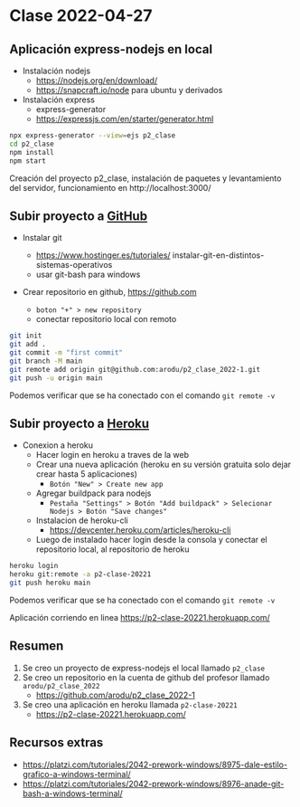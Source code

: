 # Clase 2022-04-27

## Aplicación express-nodejs en local

- Instalación nodejs
  - https://nodejs.org/en/download/
  - https://snapcraft.io/node para ubuntu y derivados
- Instalación express
  - express-generator
  - https://expressjs.com/en/starter/generator.html

```bash
npx express-generator --view=ejs p2_clase
cd p2_clase
npm install
npm start
```

Creación del proyecto p2_clase, instalación de paquetes y levantamiento del servidor, funcionamiento en http://localhost:3000/

## Subir proyecto a [GitHub](https://github.com/)

- Instalar git
    - https://www.hostinger.es/tutoriales/    instalar-git-en-distintos-sistemas-operativos
    - usar git-bash para windows

- Crear repositorio en github, https://github.com
    - `boton "+" > new repository`
    - conectar repositorio local con remoto
```bash
git init
git add .
git commit -m "first commit"
git branch -M main
git remote add origin git@github.com:arodu/p2_clase_2022-1.git
git push -u origin main
```

Podemos verificar que se ha conectado con el comando `git remote -v`

## Subir proyecto a [Heroku](https://heroku.com/)

- Conexion a heroku
    - Hacer login en heroku a traves de la web
    - Crear una nueva aplicación (heroku en su versión gratuita solo dejar crear hasta 5 aplicaciones)
        - `Botón "New" > Create new app`
    - Agregar buildpack para nodejs
        - `Pestaña "Settings" > Botón "Add buildpack" > Selecionar Nodejs > Botón "Save changes"`
    - Instalacion de heroku-cli
        - https://devcenter.heroku.com/articles/heroku-cli
    - Luego de instalado hacer login desde la consola y conectar el repositorio local, al repositorio de heroku

```bash
heroku login
heroku git:remote -a p2-clase-20221
git push heroku main
```

Podemos verificar que se ha conectado con el comando `git remote -v`

Aplicación corriendo en linea https://p2-clase-20221.herokuapp.com/

## Resumen
1. Se creo un proyecto de express-nodejs el local llamado `p2_clase`
2. Se creo un repositorio en la cuenta de github del profesor llamado `arodu/p2_clase_2022`
    - https://github.com/arodu/p2_clase_2022-1
3. Se creo una aplicación en heroku llamada `p2-clase-20221`
    - https://p2-clase-20221.herokuapp.com/

## Recursos extras

- https://platzi.com/tutoriales/2042-prework-windows/8975-dale-estilo-grafico-a-windows-terminal/
- https://platzi.com/tutoriales/2042-prework-windows/8976-anade-git-bash-a-windows-terminal/
